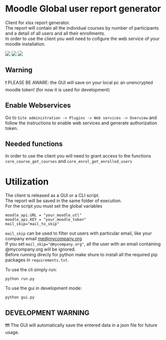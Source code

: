 # Moodle Global user report generator
Client for xlsx report generator.  
The report will contain all the individual courses by number of participants and a detail of all users and all their enrollments.  
In order to use the client you well need to cofigure the web service of your moodle installation.  

![](https://img.shields.io/github/stars/nicholas0g/moodle-report-generator.svg) ![](https://img.shields.io/github/forks/nicholas0g/moodle-report-generator.svg) ![](https://img.shields.io/github/tag/nicholas0g/moodle-report-generator.svg)  
## Warning
:exclamation: PLEASE BE AWARE: the GUI will save on your local pc an unencrypted moodle token! (for now it is used for development)
## Enable Webservices
Go to `Site administration -> Plugins -> Web services -> Overview` and follow the instructions to enable web services and generate authorization token. 
## Needed functions
In order to use the client you will need to grant access to the functions `core_course_get_courses` and `core_enrol_get_enrolled_users`

# Utilization
The client is released as a GUI or a CLI script.  
The report will be saved in the same folder of execution.  
For the script you must set the global variables  
```
moodle_api.URL = "your_moodle_utl"
moodle_api.KEY = "your_moodle_token"
mail_skip="mail_to_skip"
```
`mail_skip` can be used to filter out users with particular email, like your company email me@mycompany.org  
If you set `mail_skip="@mycompany.org"`, all the user with an email containing @mycompany.org will be ignored.  
Before running direcly for python make shure to install all the required pip packages in `requirements.txt`.  

To use the cli simply run: 
```
python run.py
```
To use the gui in development mode:
```
python gui.py
```
## DEVELOPMENT WARNING
:exclamation::exclamation::exclamation: The GUI will automatically save the entered data in a json file for future usage.


